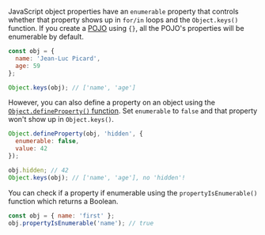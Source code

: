 JavaScript object properties have an `enumerable` property that controls whether that property shows up in `for/in` loops and the `Object.keys()` function.
If you create a [POJO](/tutorials/fundamentals/pojo) using `{}`, all the POJO's properties will be enumerable by default.

```javascript
const obj = {
  name: 'Jean-Luc Picard',
  age: 59
};

Object.keys(obj); // ['name', 'age']
```

However, you can also define a property on an object using the [`Object.defineProperty()` function](https://developer.mozilla.org/en-US/docs/Web/JavaScript/Reference/Global_Objects/Object/defineProperty).
Set `enumerable` to `false` and that property won't show up in `Object.keys()`.

```javascript
Object.defineProperty(obj, 'hidden', {
  enumerable: false,
  value: 42
});

obj.hidden; // 42
Object.keys(obj); // ['name', 'age'], no 'hidden'!
```

You can check if a property
if enumerable using the `propertyIsEnumerable()` function which returns
a Boolean.

```javascript
const obj = { name: 'first' };
obj.propertyIsEnumerable('name'); // true
```
